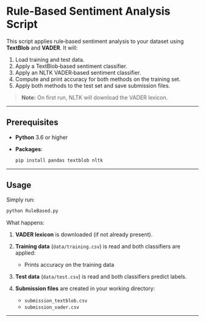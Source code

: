 # Rule-Based Sentiment Analysis Script

This script applies rule‐based sentiment analysis to your dataset using **TextBlob** and **VADER**. It will:

1. Load training and test data.  
2. Apply a TextBlob‐based sentiment classifier.  
3. Apply an NLTK VADER‐based sentiment classifier.  
4. Compute and print accuracy for both methods on the training set.  
5. Apply both methods to the test set and save submission files.

> **Note:** On first run, NLTK will download the VADER lexicon.

---

## Prerequisites

- **Python** 3.6 or higher  
- **Packages**:

  ```bash
  pip install pandas textblob nltk
  ```

---

## Usage

Simply run:

```bash
python RuleBased.py
```

What happens:

1. **VADER lexicon** is downloaded (if not already present).
2. **Training data** (`data/training.csv`) is read and both classifiers are applied:

   * Prints accuracy on the training data

3. **Test data** (`data/test.csv`) is read and both classifiers predict labels.

4. **Submission files** are created in your working directory:

   * `submission_textblob.csv`
   * `submission_vader.csv`
---
